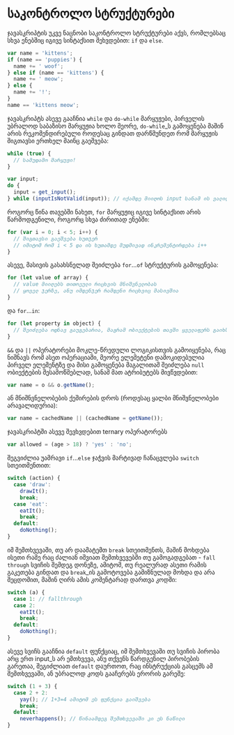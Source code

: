 # საკონტროლო სტრუქტურები

ჯავასკრიპტის უკვე ნაცნობი საკონტროლო სტრუქტურები აქვს, რომლებსაც სხვა ენებშიც
იგივე სინტაქსით შეხვდებით: `if` და `else`.

```javascript
var name = 'kittens';
if (name == 'puppies') {
  name += ' woof';
} else if (name == 'kittens') {
  name += ' meow';
} else {
  name += '!';
}
name == 'kittens meow';
```
ჯავასკრიპტს ასევე გააჩნია `while` და `do-while` მარყუჟები, პირველის უბრალოდ საბაზისო
მარყუჟია ხოლო მეორე, `do-while`_ს გამოყენება მაშინ არის რეკომენდირებული როდესაც
გინდათ დარწმუნდეთ რომ მარყუჟის შიგთავსი ერთხელ მაინც გაეშვება:

```javascript
while (true) {
  // სამუდამო მარყუჟი!
}
```
```javascript
var input;
do {
  input = get_input();
} while (inputIsNotValid(input)); // იქამდე მიიღოს input სანამ ის ვალიდური არ გახდება
```
როგორც წინა თავებში ნახეთ, `for` მარყუჟიც იგივე სინტაქსით არის წარმოდგენილი, როგორც
სხვა ძირითად ენებში:

```javascript
for (var i = 0; i < 5; i++) {
  // შიგთავსი გაეშვება ხუთჯერ
  // იმიტომ რომ i < 5 და ის ხუთამდე მუდმივად ინკრემენტირდება i++
}
```

ასევე, მასივის გასახსნელად შეიძლება `for`...`of` სტრუქტურის გამოყენება:

```javascript
for (let value of array) {
  // value მიიღებს თითოეული რიცხვის მნიშვნელობას
  // ყოველ ჯერზე, ანუ იმდენჯერ რამდენი რიცხვიც მასივშია
}
```

და `for`...`in`:

```javascript
for (let property in object) {
  // შეიძლება ოდნავ გაუგებარია, მაგრამ ობიექტების თავში ყველაფერს გაიხსენებთ
}
```
`&&` და `||` ოპერატორები მოკლე-წრედული ლოგიკისთვის გამოიყენება, რაც ნიშნავს
რომ ასეთ ოპერაციაში, მეორე ელემეტენი დამოკიდებულია პირველ ელემენტზე და მისი გამოყენება
მაგალითაშ შეიძლება `null` ობიექტების შესამოწმებლად, სანამ მათ ატრიბუტებს მივწვდებით:

```javascript
var name = o && o.getName();
```

ან მნიშნვნელობების ქეშირების დროს (როდესაც ყალბი მნიშვნელობები არავალიდურია):

```javascript
var name = cachedName || (cachedName = getName());
```
ჯავასკრიპტში ასევე შევხვდებით ternary ოპერატორებს

```javascript
var allowed = (age > 18) ? 'yes' : 'no';
```
შეგვიძლია უამრავი `if`...`else` ჯაჭვის მარტივად ჩანაცვლება `switch` სთეითმენთით:

```javascript
switch (action) {
  case 'draw':
    drawIt();
    break;
  case 'eat':
    eatIt();
    break;
  default:
    doNothing();
}
```
იმ შემთხვევაში, თუ არ დაამატემთ `break` სთეითმენთს, მაშინ მოხდება ისეთი რამე
რაც ძალიან იშვიათ შემთხვევებში თუ გამოგადგებათ - `fall through` სვიჩის შემდეგ დონეზე,
ამიტომ, თუ რეალურად ასეთი რამის გაკეთება გინდათ და `break`_ის გამოტოვება გამიზნულად
მოხდა და არა შეცდომით, მაშინ ღირს ამის კომენტარად დართვა კოდში:

```javascript
switch (a) {
  case 1: // fallthrough
  case 2:
    eatIt();
    break;
  default:
    doNothing();
}
```

ასევე სვიჩს გააჩნია `default` ფუნქციაც, იმ შემთხვევაში თუ სვიჩის პირობა არც ერთ input_ს
არ ემთხვევა, ანუ თქვენს წარდგენილ პირობების გარეთაა, შეგიძლიათ `default` დაურთოთ,
რაც ინსტრუქციას გასცემს ამ შემთხვევაში, ან უბრალოდ კოდს გააჩერებს ერორის გარეშე:

```javascript
switch (1 + 3) {
  case 2 + 2: 
    yay(); // 1+3=4 ამიტომ ეს ფუნქცია გაიშვება
    break;
  default:
    neverhappens(); // წინაამდეგ შემთხვევაში კი ეს ნაწილი
}

